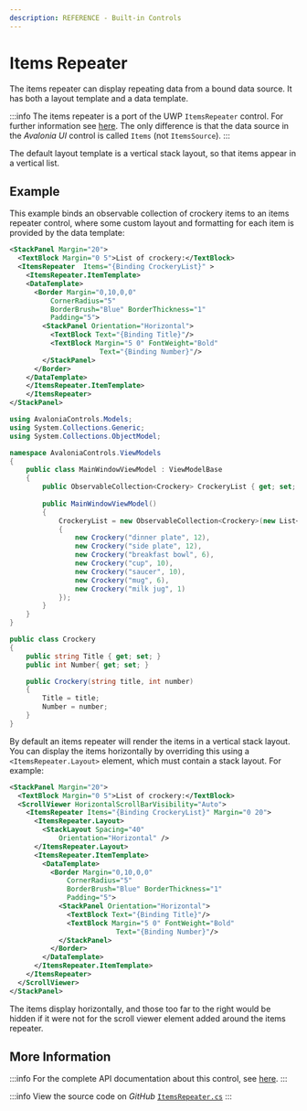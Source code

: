 ```yaml
---
description: REFERENCE - Built-in Controls
---
```


# Items Repeater

The items repeater can display repeating data from a bound data source. It has both a layout template and a data template.&#x20;

:::info
The items repeater is a port of the UWP `ItemsRepeater` control. For further information see [here](https://docs.microsoft.com/en-us/windows/uwp/design/controls-and-patterns/items-repeater). The only difference is that the data source in the _Avalonia UI_ control is called `Items` (not `ItemsSource`).&#x20;
:::

The default layout template is a vertical stack layout, so that items appear in a vertical list.

## Example <a href="#examples" id="examples"></a>

This example binds an observable collection of crockery items to an items repeater control, where some custom layout and formatting for each item is provided by the data template:&#x20;



```xml
<StackPanel Margin="20">
  <TextBlock Margin="0 5">List of crockery:</TextBlock>
  <ItemsRepeater  Items="{Binding CrockeryList}" >
    <ItemsRepeater.ItemTemplate>
    <DataTemplate>
      <Border Margin="0,10,0,0"
          CornerRadius="5"
          BorderBrush="Blue" BorderThickness="1"
          Padding="5">
        <StackPanel Orientation="Horizontal">
          <TextBlock Text="{Binding Title}"/>
          <TextBlock Margin="5 0" FontWeight="Bold" 
                      Text="{Binding Number}"/>
        </StackPanel>
      </Border>
    </DataTemplate>
    </ItemsRepeater.ItemTemplate>
    </ItemsRepeater>
</StackPanel>
```


```csharp title='C# View Model'
using AvaloniaControls.Models;
using System.Collections.Generic;
using System.Collections.ObjectModel;

namespace AvaloniaControls.ViewModels
{
    public class MainWindowViewModel : ViewModelBase
    {
        public ObservableCollection<Crockery> CrockeryList { get; set; }
        
        public MainWindowViewModel()
        {
            CrockeryList = new ObservableCollection<Crockery>(new List<Crockery>
            {
                new Crockery("dinner plate", 12),
                new Crockery("side plate", 12),
                new Crockery("breakfast bowl", 6),
                new Crockery("cup", 10),
                new Crockery("saucer", 10),
                new Crockery("mug", 6),
                new Crockery("milk jug", 1)
            });    
        }
    }
}
```


```csharp title='C# Item Class'
public class Crockery
{
    public string Title { get; set; }
    public int Number{ get; set; }

    public Crockery(string title, int number)
    {
        Title = title;
        Number = number;
    }
}
```



<!--figure><img src="/img/gitbook-import/assets/image (2) (6).png" alt=""><figcaption></figcaption></figure-->

By default an items repeater will render the items in a vertical stack layout. You can display the items horizontally by overriding this using a `<ItemsRepeater.Layout>` element, which must contain a stack layout. For example:

```xml
<StackPanel Margin="20">
  <TextBlock Margin="0 5">List of crockery:</TextBlock>
  <ScrollViewer HorizontalScrollBarVisibility="Auto">
    <ItemsRepeater Items="{Binding CrockeryList}" Margin="0 20">
      <ItemsRepeater.Layout>
        <StackLayout Spacing="40"
            Orientation="Horizontal" />
      </ItemsRepeater.Layout>
      <ItemsRepeater.ItemTemplate>
        <DataTemplate>
          <Border Margin="0,10,0,0"
              CornerRadius="5"
              BorderBrush="Blue" BorderThickness="1"
              Padding="5">
            <StackPanel Orientation="Horizontal">
              <TextBlock Text="{Binding Title}"/>
              <TextBlock Margin="5 0" FontWeight="Bold" 
                          Text="{Binding Number}"/>
            </StackPanel>
          </Border>
        </DataTemplate>
      </ItemsRepeater.ItemTemplate>
    </ItemsRepeater>
  </ScrollViewer>
</StackPanel>
```

The items display horizontally, and those too far to the right would be hidden if it were not for the scroll viewer element added around the items repeater.   &#x20;

<!--figure><img src="/img/gitbook-import/assets/repeater.gif" alt=""><figcaption></figcaption></figure-->

## More Information

:::info
For the complete API documentation about this control, see [here](http://reference.avaloniaui.net/api/Avalonia.Controls/ItemsRepeater/).
:::

:::info
View the source code on _GitHub_ [`ItemsRepeater.cs`](https://github.com/AvaloniaUI/Avalonia/blob/master/src/Avalonia.Controls.ItemsRepeater/Controls/ItemsRepeater.cs)
:::
